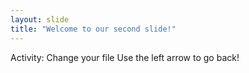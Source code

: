 ```yaml
---
layout: slide
title: "Welcome to our second slide!"
---
```

Activity: Change your file
Use the left arrow to go back! 